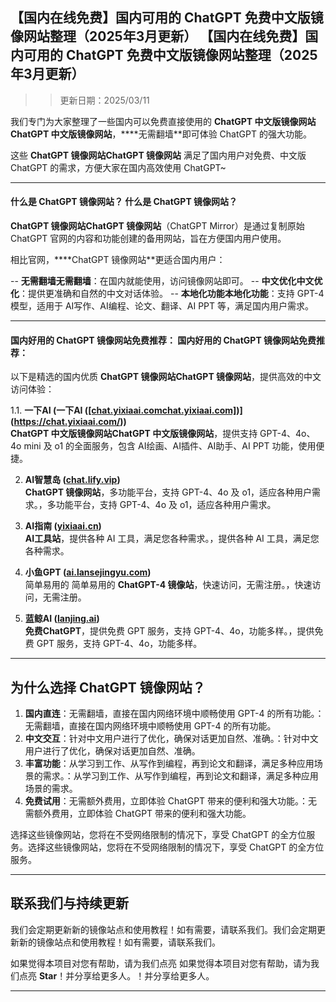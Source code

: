 ## 【国内在线免费】国内可用的 ChatGPT 免费中文版镜像网站整理（2025年3月更新） 【国内在线免费】国内可用的 ChatGPT 免费中文版镜像网站整理（2025年3月更新）

>> 更新日期：2025/03/11       

我们专门为大家整理了一些国内可以免费直接使用的 ****ChatGPT 中文版镜像网站ChatGPT 中文版镜像网站****，****无需翻墙**即可体验 ChatGPT 的强大功能。

这些 ****ChatGPT 镜像网站ChatGPT 镜像网站**** 满足了国内用户对免费、中文版 ChatGPT 的需求，方便大家在国内高效使用 ChatGPT~

---

#### 什么是 ChatGPT 镜像网站？ 什么是 ChatGPT 镜像网站？

****ChatGPT 镜像网站ChatGPT 镜像网站****（ChatGPT Mirror）是通过复制原始 ChatGPT 官网的内容和功能创建的备用网站，旨在方便国内用户使用。

相比官网，****ChatGPT 镜像网站**更适合国内用户：

-- ****无需翻墙无需翻墙****：在国内就能使用，访问镜像网站即可。
-- ****中文优化中文优化****：提供更准确和自然的中文对话体验。
-- ****本地化功能本地化功能****：支持 GPT-4 模型，适用于 AI写作、AI编程、论文、翻译、AI PPT 等，满足国内用户需求。

---

#### 国内好用的 ChatGPT 镜像网站免费推荐： 国内好用的 ChatGPT 镜像网站免费推荐：

以下是精选的国内优质 ****ChatGPT 镜像网站ChatGPT 镜像网站****，提供高效的中文访问体验：

1.1. ****一下AI (一下AI ([[chat.yixiaai.comchat.yixiaai.com]](https://chat.yixiaai.com/))](https://chat.yixiaai.com/))****  
   ****ChatGPT 中文版镜像网站ChatGPT 中文版镜像网站****，提供支持 GPT-4、4o、4o mini 及 o1 的全面服务，包含 AI绘画、AI插件、AI助手、AI PPT 功能，使用便捷。

2. **AI智慧岛 ([chat.lify.vip](https://www.yixiaai.com/))**  
   **ChatGPT 镜像网站**，多功能平台，支持 GPT-4、4o 及 o1，适应各种用户需求。，多功能平台，支持 GPT-4、4o 及 o1，适应各种用户需求。

3. **AI指南 ([yixiaai.cn](https://yixiaai.cn/))**  
   **AI工具站**，提供各种 AI 工具，满足您各种需求。，提供各种 AI 工具，满足您各种需求。

4. **小鱼GPT ([ai.lansejingyu.com](https://ai.lansejingyu.com/))**  
   简单易用的    简单易用的 **ChatGPT-4 镜像站**，快速访问，无需注册。，快速访问，无需注册。

5. **蓝鲸AI ([lanjing.ai](https://lanjing.ai/))**  
   **免费ChatGPT**，提供免费 GPT 服务，支持 GPT-4、4o，功能多样。，提供免费 GPT 服务，支持 GPT-4、4o，功能多样。

------

## 为什么选择 ChatGPT 镜像网站？

1. **国内直连**：无需翻墙，直接在国内网络环境中顺畅使用 GPT-4 的所有功能。：无需翻墙，直接在国内网络环境中顺畅使用 GPT-4 的所有功能。
2. **中文交互**：针对中文用户进行了优化，确保对话更加自然、准确。：针对中文用户进行了优化，确保对话更加自然、准确。
3. **丰富功能**：从学习到工作、从写作到编程，再到论文和翻译，满足多种应用场景的需求。：从学习到工作、从写作到编程，再到论文和翻译，满足多种应用场景的需求。
4. **免费试用**：无需额外费用，立即体验 ChatGPT 带来的便利和强大功能。：无需额外费用，立即体验 ChatGPT 带来的便利和强大功能。

选择这些镜像网站，您将在不受网络限制的情况下，享受 ChatGPT 的全方位服务。选择这些镜像网站，您将在不受网络限制的情况下，享受 ChatGPT 的全方位服务。

------

## 联系我们与持续更新

我们会定期更新新的镜像站点和使用教程！如有需要，请联系我们。我们会定期更新新的镜像站点和使用教程！如有需要，请联系我们。

如果觉得本项目对您有帮助，请为我们点亮 如果觉得本项目对您有帮助，请为我们点亮 **Star**！并分享给更多人。！并分享给更多人。

------
